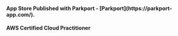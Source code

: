 <h4><strong>App Store Published with Parkport</strong> - [Parkport](https://parkport-app.com/).</h4>

<h4><strong>AWS Certified Cloud Practitioner</strong></h4>

